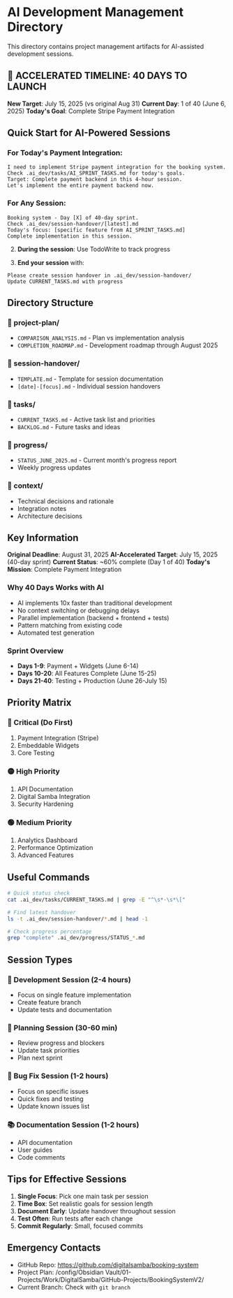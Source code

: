 # AI Development Management Directory

This directory contains project management artifacts for AI-assisted development sessions.

## 🚀 ACCELERATED TIMELINE: 40 DAYS TO LAUNCH

**New Target**: July 15, 2025 (vs original Aug 31)
**Current Day**: 1 of 40 (June 6, 2025)
**Today's Goal**: Complete Stripe Payment Integration

## Quick Start for AI-Powered Sessions

### For Today's Payment Integration:
```
I need to implement Stripe payment integration for the booking system.
Check .ai_dev/tasks/AI_SPRINT_TASKS.md for today's goals.
Target: Complete payment backend in this 4-hour session.
Let's implement the entire payment backend now.
```

### For Any Session:
```
Booking system - Day [X] of 40-day sprint.
Check .ai_dev/session-handover/[latest].md
Today's focus: [specific feature from AI_SPRINT_TASKS.md]
Complete implementation in this session.
```

2. **During the session**: Use TodoWrite to track progress

3. **End your session** with:
```
Please create session handover in .ai_dev/session-handover/
Update CURRENT_TASKS.md with progress
```

## Directory Structure

### 📁 project-plan/
- `COMPARISON_ANALYSIS.md` - Plan vs implementation analysis
- `COMPLETION_ROADMAP.md` - Development roadmap through August 2025

### 📁 session-handover/
- `TEMPLATE.md` - Template for session documentation
- `[date]-[focus].md` - Individual session handovers

### 📁 tasks/
- `CURRENT_TASKS.md` - Active task list and priorities
- `BACKLOG.md` - Future tasks and ideas

### 📁 progress/
- `STATUS_JUNE_2025.md` - Current month's progress report
- Weekly progress updates

### 📁 context/
- Technical decisions and rationale
- Integration notes
- Architecture decisions

## Key Information

**Original Deadline**: August 31, 2025
**AI-Accelerated Target**: July 15, 2025 (40-day sprint)
**Current Status**: ~60% complete (Day 1 of 40)
**Today's Mission**: Complete Payment Integration

### Why 40 Days Works with AI
- AI implements 10x faster than traditional development
- No context switching or debugging delays
- Parallel implementation (backend + frontend + tests)
- Pattern matching from existing code
- Automated test generation

### Sprint Overview
- **Days 1-9**: Payment + Widgets (June 6-14)
- **Days 10-20**: All Features Complete (June 15-25)
- **Days 21-40**: Testing + Production (June 26-July 15)

## Priority Matrix

### 🔴 Critical (Do First)
1. Payment Integration (Stripe)
2. Embeddable Widgets
3. Core Testing

### 🟡 High Priority
1. API Documentation
2. Digital Samba Integration
3. Security Hardening

### 🟢 Medium Priority
1. Analytics Dashboard
2. Performance Optimization
3. Advanced Features

## Useful Commands

```bash
# Quick status check
cat .ai_dev/tasks/CURRENT_TASKS.md | grep -E "^\s*-\s*\["

# Find latest handover
ls -t .ai_dev/session-handover/*.md | head -1

# Check progress percentage
grep "complete" .ai_dev/progress/STATUS_*.md
```

## Session Types

### 🔨 Development Session (2-4 hours)
- Focus on single feature implementation
- Create feature branch
- Update tests and documentation

### 📝 Planning Session (30-60 min)
- Review progress and blockers
- Update task priorities
- Plan next sprint

### 🐛 Bug Fix Session (1-2 hours)
- Focus on specific issues
- Quick fixes and testing
- Update known issues list

### 📚 Documentation Session (1-2 hours)
- API documentation
- User guides
- Code comments

## Tips for Effective Sessions

1. **Single Focus**: Pick one main task per session
2. **Time Box**: Set realistic goals for session length
3. **Document Early**: Update handover throughout session
4. **Test Often**: Run tests after each change
5. **Commit Regularly**: Small, focused commits

## Emergency Contacts

- GitHub Repo: https://github.com/digitalsamba/booking-system
- Project Plan: /config/Obsidian Vault/01-Projects/Work/DigitalSamba/GitHub-Projects/BookingSystemV2/
- Current Branch: Check with `git branch`